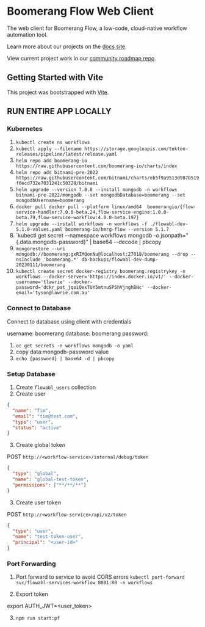 # Boomerang Flow Web Client

The web client for Boomerang Flow, a low-code, cloud-native workflow automation tool.

Learn more about our projects on the [docs site](https://useboomerang.io/docs).

View current project work in our [community roadmap repo](https://github.com/boomerang-io/roadmap).

## Getting Started with Vite

This project was bootstrapped with [Vite](https://github.com/vitejs/vite).

## RUN ENTIRE APP LOCALLY

### Kubernetes

1. `kubectl create ns workflows`
2. `kubectl apply --filename https://storage.googleapis.com/tekton-releases/pipeline/latest/release.yaml`
3. `helm repo add boomerang-io https://raw.githubusercontent.com/boomerang-io/charts/index`
4. `helm repo add bitnami-pre-2022 https://raw.githubusercontent.com/bitnami/charts/eb5f9a9513d987b519f0ecd732e7031241c50328/bitnami`
5. `helm upgrade --version 7.8.8 --install mongodb -n workflows bitnami-pre-2022/mongodb --set mongodbDatabase=boomerang --set mongodbUsername=boomerang`
6. `docker pull docker pull --platform linux/amd64  boomerangio/{flow-service-handler:7.0.0-beta.24,flow-service-engine:1.0.0-beta.79,flow-service-workflow:4.0.0-beta.197}`
7. `helm upgrade --install workflows -n workflows -f ./flowabl-dev-5.1.0-values.yaml boomerang-io/bmrg-flow --version 5.1.7`
8. `kubectl get secret --namespace workflows mongodb -o jsonpath="{.data.mongodb-password}" | base64 --decode | pbcopy
9. `mongorestore --uri mongodb://boomerang:gxRIMQonNu@localhost:27018/boomerang --drop --nsInclude 'boomerang.*' db-backups/flowabl-dev-dump-20230111/boomerang`
10. `kubectl create secret docker-registry boomerang.registrykey -n workflows --docker-server='https://index.docker.io/v1/' --docker-username='tlawrie' --docker-password='dckr_pat_jqoiQexTUY5mtnuSP5hVjnghBNc' --docker-email='tyson@lawrie.com.au'`

### Connect to Database

Connect to database using client with credentials

username: boomerang
database: boomerang
password:

1. `oc get secrets -n workflows mongodb -o yaml`
2. copy data:mongodb-password value
3. `echo {password} | base64 -d | pbcopy`

### Setup Database

1. Create `flowabl_users` collection
2. Create user

```json
{
  "name": "Tim",
  "email": "tim@test.com",
  "type": "user",
  "status": "active"
}
```

3. Create global token

POST `http://<workflow-service>/internal/debug/token`

```json
{
  "type": "global",
  "name": "global-test-token",
  "permissions": ["**/**/**"]
}
```

3. Create user token

POST `http://<workflow-service>/api/v2/token`

```json
{
  "type": "user",
  "name": "test-token-user",
  "principal": "<user-id>"
}
```

### Port Forwarding

1. Port forward to service to avoid CORS errors
`kubectl port-forward svc/flowabl-services-workflow 8081:80 -n workflows`

2. Export token

export AUTH_JWT=<user_token>

3. `npm run start:pf`
